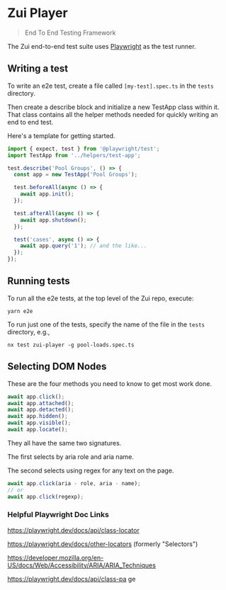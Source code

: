 # Zui Player

> End To End Testing Framework

The Zui end-to-end test suite uses [Playwright](https://playwright.dev/) as the test runner.

## Writing a test

To write an e2e test, create a file called `[my-test].spec.ts` in the `tests` directory.

Then create a describe block and initialize a new TestApp class within it. That class contains all the helper methods needed for quickly writing an end to end test.

Here's a template for getting started.

```ts
import { expect, test } from '@playwright/test';
import TestApp from '../helpers/test-app';

test.describe('Pool Groups', () => {
  const app = new TestApp('Pool Groups');

  test.beforeAll(async () => {
    await app.init();
  });

  test.afterAll(async () => {
    await app.shutdown();
  });

  test('cases', async () => {
    await app.query('1'); // and the like...
  });
});
```

## Running tests

To run all the e2e tests, at the top level of the Zui repo, execute:

```
yarn e2e
```

To run just one of the tests, specify the name of the file in the `tests` directory, e.g.,

```
nx test zui-player -g pool-loads.spec.ts
```

## Selecting DOM Nodes

These are the four methods you need to know to get most work done.

```ts
await app.click();
await app.attached();
await app.detacted();
await app.hidden();
await app.visible();
await app.locate();
```

They all have the same two signatures.

The first selects by aria role and aria name.

The second selects using regex for any text on the page.

```ts
await app.click(aria - role, aria - name);
// or
await app.click(regexp);
```

### Helpful Playwright Doc Links

https://playwright.dev/docs/api/class-locator

https://playwright.dev/docs/other-locators (formerly "Selectors")

https://developer.mozilla.org/en-US/docs/Web/Accessibility/ARIA/ARIA_Techniques

https://playwright.dev/docs/api/class-pa
ge

